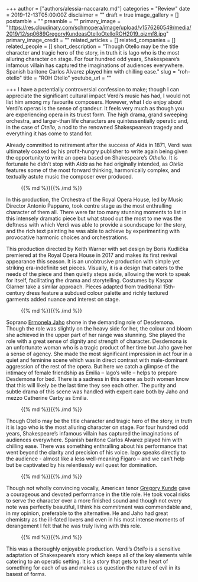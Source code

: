 +++
author = ["authors/alessia-naccarato.md"]
categories = "Review"
date = 2019-12-13T05:00:00Z
disclaimer = ""
draft = true
image_gallery = []
postamble = ""
preamble = ""
primary_image = "https://res.cloudinary.com/schmopera/image/upload/v1576260549/media/2019/12/sq0689GregoryKundeasOtelloOtelloROH2019_oizmf8.jpg"
primary_image_credit = ""
related_articles = []
related_companies = []
related_people = []
short_description = "Though Otello may be the title character and tragic hero of the story, in truth it is Iago who is the most alluring character on stage. For four hundred odd years, Shakespeare’s infamous villain has captured the imaginations of audiences everywhere. Spanish baritone Carlos Alvarez played him with chilling ease."
slug = "roh-otello"
title = "ROH Otello"
youtube_url = ""

+++
I have a potentially controversial confession to make; though I can appreciate the significant cultural impact Verdi’s music has had, I would not list him among my favourite composers. However, what I do enjoy about Verdi’s operas is the sense of grandeur. It feels very much as though you are experiencing opera in its truest form. The high drama, grand sweeping orchestra, and larger-than life characters are quintessentially operatic and, in the case of _Otello_, a nod to the renowned Shakespearean tragedy and everything it has come to stand for.

Already committed to retirement after the success of Aida in 1871, Verdi was ultimately coaxed by his profit-hungry publisher to write again being given the opportunity to write an opera based on Shakespeare’s _Othello_. It is fortunate he didn’t stop with _Aida_ as he had originally intended, as _Otello_ features some of the most forward thinking, harmonically complex, and textually astute music the composer ever produced.

<figure data-type="image">{{% md %}}{{% /md %}}

<figcaption></figcaption>

</figure>

In this production, the Orchestra of the Royal Opera House, led by Music Director Antonio Pappano, took centre stage as the most enthralling character of them all. There were far too many stunning moments to list in this intensely dramatic piece but what stood out the most to me was the deftness with which Verdi was able to provide a soundscape for the story, and the rich text painting he was able to achieve by experimenting with provocative harmonic choices and orchestrations.

This production directed by Keith Warner with set design by Boris Kudlička premiered at the Royal Opera House in 2017 and makes its first revival appearance this season. It is an unobtrusive production with simple yet striking era-indefinite set pieces. Visually, it is a design that caters to the needs of the piece and then quietly steps aside, allowing the work to speak for itself, facilitating the drama and storytelling. Costumes by Kaspar Glarner take a similar approach. Pieces adapted from traditional 15th-century dress feature a subdued colour palette and richly textured garments added nuance and interest on stage.

<figure data-type="image">{{% md %}}{{% /md %}}

<figcaption></figcaption>

</figure>

Soprano [Ermonela Jaho](/scene/people/ermonela-jaho/) shone in the demanding role of Desdemona. Though the role was slightly on the heavy side for her, the colour and bloom she achieved in the upper part of her range was stunning. She played the role with a great sense of dignity and strength of character. Desdemona is an unfortunate woman who is a tragic product of her time but Jaho gave her a sense of agency. She made the most significant impression in act four in a quiet and feminine scene which was in direct contrast with male-dominant aggression of the rest of the opera. But here we catch a glimpse of the intimacy of female friendship as Emilia – Iago’s wife – helps to prepare Desdemona for bed. There is a sadness in this scene as both women know that this will likely be the last time they see each other. The purity and subtle drama of this scene was handled with expert care both by Jaho and mezzo Catherine Carby as Emilia.

<figure data-type="image">{{% md %}}{{% /md %}}

<figcaption></figcaption>

</figure>

Though Otello may be the title character and tragic hero of the story, in truth it is Iago who is the most alluring character on stage. For four hundred odd years, Shakespeare’s infamous villain has captured the imaginations of audiences everywhere. Spanish baritone Carlos Alvarez played him with chilling ease. There was something enthralling about his performance that went beyond the clarity and precision of his voice. Iago speaks directly to the audience - almost like a less well-meaning Figaro – and we can’t help but be captivated by his relentlessly evil quest for domination.

<figure data-type="image">{{% md %}}{{% /md %}}

<figcaption></figcaption>

</figure>

Though not wholly convincing vocally, American tenor [Gregory Kunde](/talking-with-singers-gregory-kunde/) gave a courageous and devoted performance in the title role. He took vocal risks to serve the character over a more finished sound and though not every note was perfectly beautiful, I think his commitment was commendable and, in my opinion, preferable to the alternative. He and Jaho had great chemistry as the ill-fated lovers and even in his most intense moments of derangement I felt that he was truly living with this role.

<figure data-type="image">{{% md %}}{{% /md %}}

<figcaption></figcaption>

</figure>

This was a thoroughly enjoyable production. Verdi’s _Otello_ is a sensitive adaptation of Shakespeare’s story which keeps all of the key elements while catering to an operatic setting. It is a story that gets to the heart of something for each of us and makes us question the nature of evil in its basest of forms.